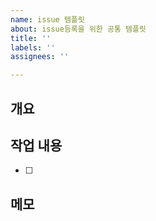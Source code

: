 ```yaml
---
name: issue 템플릿
about: issue등록을 위한 공통 템플릿
title: ''
labels: ''
assignees: ''

---
```


## 개요
>
## 작업 내용
- [ ]
## 메모
